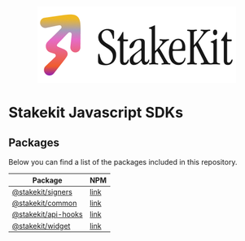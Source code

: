 
<p align="center">
  <img src="https://github.com/stakekit/assets/blob/main/logo/sk-logo.png?raw=true" alt="Stakekit's logo"/>
</p>

# Stakekit Javascript SDKs

## Packages

Below you can find a list of the packages included in this repository.

| Package  | NPM |
| ------------- | ------------- |
| [@stakekit/signers][signers-package]  | [link][signers-npm-link]  |
| [@stakekit/common][common-package]  | [link][common-npm-link]  |
| [@stakekit/api-hooks][api-hooks-package]  | [link][api-hooks-npm-link]  |
| [@stakekit/widget][widget-npm-package]  | [link][widget-npm-link]  |

[signers-package]: ./packages/signers
[signers-npm-link]: https://www.npmjs.com/package/@stakekit/signers
[common-package]: ./packages/common
[common-npm-link]: https://www.npmjs.com/package/@stakekit/common
[api-hooks-package]: ./packages/api-hooks
[api-hooks-npm-link]: https://www.npmjs.com/package/@stakekit/api-hooks
[widget-npm-package]: ./packages/widget
[widget-npm-link]: https://www.npmjs.com/package/@stakekit/widget
